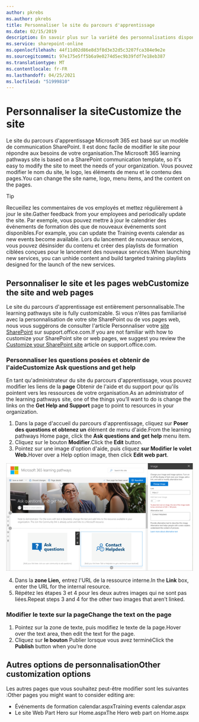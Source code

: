 ```yaml
---
author: pkrebs
ms.author: pkrebs
title: Personnaliser le site du parcours d'apprentissage
ms.date: 02/15/2019
description: En savoir plus sur la variété des personnalisations disponibles avec le parcours d'apprentissage de Microsoft 365
ms.service: sharepoint-online
ms.openlocfilehash: 44f11d02d86e8d3f8d3e32d5c3207fca384e9e2e
ms.sourcegitcommit: 97e175e5ff5b6a9e0274d5ec9b39fdf7e18eb387
ms.translationtype: MT
ms.contentlocale: fr-FR
ms.lasthandoff: 04/25/2021
ms.locfileid: "51999810"
---
```

# <a name="customize-the-site"></a><span data-ttu-id="d42f9-103">Personnaliser la site</span><span class="sxs-lookup"><span data-stu-id="d42f9-103">Customize the site</span></span>

<span data-ttu-id="d42f9-104">Le site du parcours d'apprentissage Microsoft 365 est basé sur un modèle de communication SharePoint. Il est donc facile de modifier le site pour répondre aux besoins de votre organisation.</span><span class="sxs-lookup"><span data-stu-id="d42f9-104">The Microsoft 365 learning pathways site is based on a SharePoint communication template, so it's easy to modify the site to meet the needs of your organization.</span></span> <span data-ttu-id="d42f9-105">Vous pouvez modifier le nom du site, le logo, les éléments de menu et le contenu des pages.</span><span class="sxs-lookup"><span data-stu-id="d42f9-105">You can change the site name, logo, menu items, and the content on the pages.</span></span> 

> [!TIP]
> <span data-ttu-id="d42f9-106">Recueillez les commentaires de vos employés et mettez régulièrement à jour le site.</span><span class="sxs-lookup"><span data-stu-id="d42f9-106">Gather feedback from your employees and periodically update the site.</span></span> <span data-ttu-id="d42f9-107">Par exemple, vous pouvez mettre à jour le calendrier des événements de formation dès que de nouveaux événements sont disponibles.</span><span class="sxs-lookup"><span data-stu-id="d42f9-107">For example, you can update the Training events calendar as new events become available.</span></span> <span data-ttu-id="d42f9-108">Lors du lancement de nouveaux services, vous pouvez désinsider du contenu et créer des playlists de formation ciblées conçues pour le lancement des nouveaux services.</span><span class="sxs-lookup"><span data-stu-id="d42f9-108">When launching new services, you can unhide content and build targeted training playlists designed for the launch of the new services.</span></span> 

## <a name="customize-the-site-and-web-pages"></a><span data-ttu-id="d42f9-109">Personnaliser le site et les pages web</span><span class="sxs-lookup"><span data-stu-id="d42f9-109">Customize the site and web pages</span></span>

<span data-ttu-id="d42f9-110">Le site du parcours d'apprentissage est entièrement personnalisable.</span><span class="sxs-lookup"><span data-stu-id="d42f9-110">The learning pathways site is fully customizable.</span></span> <span data-ttu-id="d42f9-111">Si vous n'êtes pas familiarisé avec la personnalisation de votre site SharePoint ou de vos pages web, nous vous suggérons de consulter l'article Personnaliser votre [site SharePoint](https://support.office.com/article/customize-your-sharepoint-site-320b43e5-b047-4fda-8381-f61e8ac7f59b) sur support.office.com.</span><span class="sxs-lookup"><span data-stu-id="d42f9-111">If you are not familiar with how to customize your SharePoint site or web pages, we suggest you review the [Customize your SharePoint site](https://support.office.com/article/customize-your-sharepoint-site-320b43e5-b047-4fda-8381-f61e8ac7f59b) article on support.office.com.</span></span> 

### <a name="customize-ask-questions-and-get-help"></a><span data-ttu-id="d42f9-112">Personnaliser les questions posées et obtenir de l'aide</span><span class="sxs-lookup"><span data-stu-id="d42f9-112">Customize Ask questions and get help</span></span>

<span data-ttu-id="d42f9-113">En tant qu'administrateur du site du parcours d'apprentissage, vous pouvez modifier les liens de la **page** Obtenir de l'aide et du support pour qu'ils pointent vers les ressources de votre organisation.</span><span class="sxs-lookup"><span data-stu-id="d42f9-113">As an administrator of the learning pathways site, one of the things you’ll want to do is change the links on the **Get Help and Support** page to point to resources in your organization.</span></span> 

1.  <span data-ttu-id="d42f9-114">Dans la page d'accueil du parcours d'apprentissage, cliquez sur **Poser des questions et obtenez un** élément de menu d'aide.</span><span class="sxs-lookup"><span data-stu-id="d42f9-114">From the learning pathways Home page, click the **Ask questions and get help** menu item.</span></span>
2.  <span data-ttu-id="d42f9-115">Cliquez sur le bouton **Modifier**.</span><span class="sxs-lookup"><span data-stu-id="d42f9-115">Click the **Edit** button.</span></span>
3.  <span data-ttu-id="d42f9-116">Pointez sur une image d'option d'aide, puis cliquez **sur Modifier le volet Web.**</span><span class="sxs-lookup"><span data-stu-id="d42f9-116">Hover over a Help option image, then click **Edit web part**.</span></span>

![cg-edithelp.png](media/cg-edithelp.png)

4.  <span data-ttu-id="d42f9-118">Dans la **zone Lien,** entrez l'URL de la ressource interne.</span><span class="sxs-lookup"><span data-stu-id="d42f9-118">In the **Link** box, enter the URL for the internal resource.</span></span> 
5.  <span data-ttu-id="d42f9-119">Répétez les étapes 3 et 4 pour les deux autres images qui ne sont pas liées.</span><span class="sxs-lookup"><span data-stu-id="d42f9-119">Repeat steps 3 and 4 for the other two images that aren’t linked.</span></span>

### <a name="change-the-text-on-the-page"></a><span data-ttu-id="d42f9-120">Modifier le texte sur la page</span><span class="sxs-lookup"><span data-stu-id="d42f9-120">Change the text on the page</span></span>

1. <span data-ttu-id="d42f9-121">Pointez sur la zone de texte, puis modifiez le texte de la page.</span><span class="sxs-lookup"><span data-stu-id="d42f9-121">Hover over the text area, then edit the text for the page.</span></span> 
2. <span data-ttu-id="d42f9-122">Cliquez sur **le bouton** Publier lorsque vous avez terminé</span><span class="sxs-lookup"><span data-stu-id="d42f9-122">Click the **Publish** button when you’re done</span></span>

## <a name="other-customization-options"></a><span data-ttu-id="d42f9-123">Autres options de personnalisation</span><span class="sxs-lookup"><span data-stu-id="d42f9-123">Other customization options</span></span>
<span data-ttu-id="d42f9-124">Les autres pages que vous souhaitez peut-être modifier sont les suivantes :</span><span class="sxs-lookup"><span data-stu-id="d42f9-124">Other pages you might want to consider editing are:</span></span>

- <span data-ttu-id="d42f9-125">Événements de formation calendar.aspx</span><span class="sxs-lookup"><span data-stu-id="d42f9-125">Training events calendar.aspx</span></span>
- <span data-ttu-id="d42f9-126">Le site Web Part Hero sur Home.aspx</span><span class="sxs-lookup"><span data-stu-id="d42f9-126">The Hero web part on Home.aspx</span></span>

